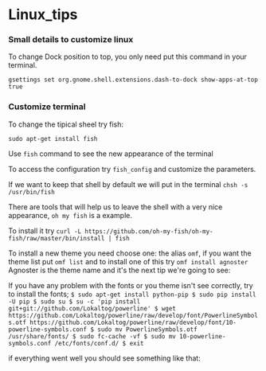 # Linux_tips


### Small details to customize linux

To change Dock position to top, you only need put this command in your terminal.

`gsettings set org.gnome.shell.extensions.dash-to-dock show-apps-at-top true`

### Customize terminal

To change the tipical sheel try fish:

`sudo apt-get install fish`

Use `fish` command to see the new appearance of the terminal

To access the configuration try `fish_config` and customize the parameters.

If we want to keep that shell by default we will put in the terminal `chsh -s /usr/bin/fish`

There are tools that will help us to leave the shell with a very nice appearance, `oh my fish` is a example.

To install it try `curl -L https://github.com/oh-my-fish/oh-my-fish/raw/master/bin/install | fish`

To install a new theme you need choose one: the alias `omf`, if you want the theme list put `omf list` and to install one of this try `omf install agnoster` 
Agnoster is the theme name and it's the next tip we're going to see:

If you have any problem with the fonts or you theme isn't see correctly, try to install the fonts;
`
$ sudo apt-get install python-pip
$ sudo pip install -U pip
$ sudo su
$ su -c 'pip install git+git://github.com/Lokaltog/powerline'
$ wget https://github.com/Lokaltog/powerline/raw/develop/font/PowerlineSymbols.otf https://github.com/Lokaltog/powerline/raw/develop/font/10-powerline-symbols.conf
$ sudo mv PowerlineSymbols.otf /usr/share/fonts/
$ sudo fc-cache -vf
$ sudo mv 10-powerline-symbols.conf /etc/fonts/conf.d/
$ exit
`

if everything went well you should see something like that:


